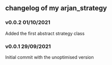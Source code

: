 ## changelog of my arjan_strategy

### v0.0.2 01/10/2021
Added the first abstract strategy class

### v0.0.1 29/09/2021
Initial commit with the unoptimised version
